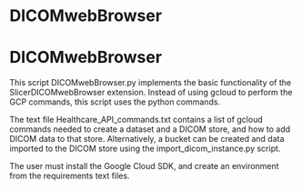 # DICOMwebBrowser

# DICOMwebBrowser

This script DICOMwebBrowser.py implements the basic functionality of the SlicerDICOMwebBrowser extension. Instead of using gcloud to perform the GCP commands, this script uses the python commands. 

The text file Healthcare_API_commands.txt contains a list of gcloud commands needed to create a dataset and a DICOM store, and how to add DICOM data to that store. Alternatively, a bucket can be created and data imported to the DICOM store using the import_dicom_instance.py script. 

The user must install the Google Cloud SDK, and create an environment from the requirements text files. 
